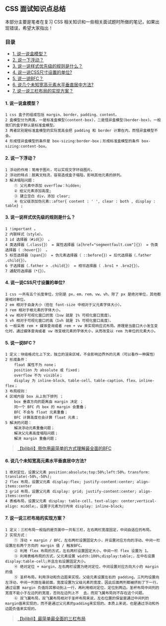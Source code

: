 ## CSS 面试知识点总结

本部分主要是笔者在复习 CSS 相关知识和一些相关面试题时所做的笔记，如果出现错误，希望大家指出！

### 目录

* [1. 说一说盒模型？](#1-说一说盒模型)
* [2. 说一下浮动？](#2-说一下浮动)
* [3. 说一说样式优先级的规则是什么？](#3-说一说样式优先级的规则是什么)
* [4. 说一说CSS尺寸设置的单位?](#4-说一说CSS尺寸设置的单位)
* [5. 说一说BFC？](#5-说一说BFC)
* [6. 说几个未知宽高元素水平垂直居中方法?](#6-说几个未知宽高元素水平垂直居中方法)
* [7. 说一说三栏布局的实现方案？](#7-说一说三栏布局的实现方案)

#### 1. 说一说盒模型？

```
1 css 盒子的组成包括 margin、border、padding、content。
2 盒模型分为两类，一是标准盒模型(content-box)，二是怪异盒模型(border-box)。一般我们的盒子默认是标准盒模型。
3 两者区别是标准盒模型的实际宽高会把 padding 和 border 计算在内，而怪异盒模型不会。
4 形成怪异盒模型的条件是 box-sizing:border-box；形成标准盒模型的条件 box-sizing:content-box。
```

#### 2. 说一下浮动？

```
1 浮动的作用：常用于图片，可以实现文字环绕图片。
2 浮动的特点：脱离文档流，容易造成盒子塌陷，影响其他元素的排列。
3 解决塌陷问题： 
    ① 父元素中添加 overflow：hidden; 
    ② 给父元素添加高度; 
    ③ 建立空白 div，添加 clear; 
    ④ 在父级添加伪元素::after{ content : ' ', clear : both , display : table} ; 
```

#### 3. 说一说样式优先级的规则是什么？

```
1 !important 。
2 内联样式（style）。
3 id 选择器（#id{}） 。
4 类选择器（.class{}） = 属性选择器（a[href="segmentfault.com"]{}） = 伪类选择器（ :hover{}） 。
5 标签选择器（span{}） = 伪元素选择器（ ::before{}）= 后代选择器（.father .child{}）。
6 子选择器（.father > .child{}） = 相邻选择器（ .bro1 + .bro2{}）。
7 通配符选择器（*{}）。
```

#### 4. 说一说CSS尺寸设置的单位?

```
1 css 一共有五个长度单位，分别是 px，em，rem，vw，vh，除了 px 是绝对单位，其他都是相对单位。
2 em 相对于自身大小（但在 font-size 中相对于父元素字体大小）。
3 rem 相对于根元素的字体大小。
4 vw 相对于可视化窗口的宽（1vw 就是 1% 可视化窗口宽度）。
5 vh 相对于可视化窗口的高（1vh 就是 1% 可视化窗口高度）。
6 一般采用 rem + 媒体查询或者 rem + vw 来实现响应式布局。原理是当窗口大小发生变化时，通过媒体查询或者 vw 改变根元素的字体大小，从而改变以 rem 为单位的元素大小。
```

#### 5. 说一说BFC？

```
1 定义：块级格式化上下文，独立的渲染区域，不会影响边界外的元素（可以看作一种属性）
2 形成条件：
    float 属性不为 none；
    position 为 absolute 或 fixed；
    overflow 不为 visible；
    display 为 inline-block、table-cell、table-caption、flex、inline-flex；
3 布局规则：
4 区域内容 box 从上到下排列 ；
    box 垂直方向的距离由 margin 决定 ；
    同一个 BFC 内 box 的 margin 会重叠；
    BFC 不会与 float 元素重叠；
    BFC 计算高度也会计算 float 元素；
5 解决的问题：
    解决浮动元素重叠问题；
    解决父元素高度塌陷问题；
    解决 margin 重叠问题；
```

> [【bilibili】带你用最简单的方式理解最全面的BFC](https://www.bilibili.com/video/BV1aZ4y1M7gW/?spm_id_from=333.337.search-card.all.click&vd_source=59a7d9ad927e21d4f309b9c4fd077245)

#### 6. 说几个未知宽高元素水平垂直居中方法?

```
1 绝对定位，设置父元素 position:absolute;top:50%;left:50%，transform: translate(-50%,-50%);
2 flex 布局，设置父元素 display:flex; justify-content:center; align-items:center
3 grid 布局，设置父元素 display: grid; justify-content:center; align-items:center 
4 表格布局，设置父元素 display: table-cell，text-align: center;vertical-align: middle;，设置子元素为行内块 display: inline-block; 
```

#### 7. 说一说三栏布局的实现方案？

```
1 定义：三栏布局一般指的是页面中一共有三栏，左右两栏宽度固定，中间自适应的布局。  
2 实现方式：
    ① 浮动 + margin / BFC，左右两栏设置固定大小，并设置对应方向的浮动。中间一栏设置左右两个方向的 margin 值 / 触发BFC。
    ② 利用 flex 布局的方式，左右两栏设置固定大小，中间一栏 flex 设置为 1。
    ③ 利用表格布局的方式，父元素设置 width:100%;display:table;，左中右设置 display:table-cell;并且左右设置固定大小。
    ④ 绝对定位 + margin，左右两栏设置为绝对定位，中间设置对应方向大小的 margin 的值
    ⑤ 圣杯布局，利用浮动和负边距来实现。父级元素设置左右的 padding，三列均设置向左浮动，中间一列放在最前面，宽度设置为父级元素的宽度，因此后面两列都被挤到了下一行，通过设置 margin 负值将其移动到上一行，再利用相对定位，定位到两边。圣杯布局中间列的宽度不能小于左边列的宽度，否则左边列上不	去，而双飞翼布局则不存在这个问题。
    ⑥ 双飞翼布局，双飞翼布局相对于圣杯布局来说，左右位置的保留是通过中间列的 margin值来实现的，而不是通过父元素的padding来实现的。本质上来说，也是通过浮动和外边距负值来实现的。
```

> [【bilibili】最简单最全面的三栏布局](https://www.bilibili.com/video/BV1gD4y1R7Ui/?spm_id_from=333.337.search-card.all.click&vd_source=59a7d9ad927e21d4f309b9c4fd077245)

